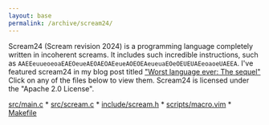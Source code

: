 ```yaml
---
layout: base
permalink: /archive/scream24/
---
```


Scream24 (Scream revision 2024) is a programming language completely written in
incoherent screams. It includes such incredible instructions, such as
``AAEEeuueoeoaEAEOeueAEOAEOAEeueAOEOEAeueuaEOeOEUEUAEeoaoeUAEEA``.
I've featured scream24 in my blog post titled
["Worst language ever: The sequel"](https://elisstaaf.github.io/projects/2025/01/04/worst-language-sequel.html)
Click on any of the files below to view them. Scream24 is licensed under
the "Apache 2.0 License".

[src/main.c](src/main.c) * [src/scream.c](src/scream.c) * [include/scream.h](include/scream.h) * [scripts/macro.vim](scripts/macro.vim) * [Makefile](MakeFile)
